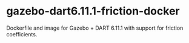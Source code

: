 # gazebo-dart6.11.1-friction-docker
Dockerfile and image for Gazebo + DART 6.11.1 with support for friction coefficients.
